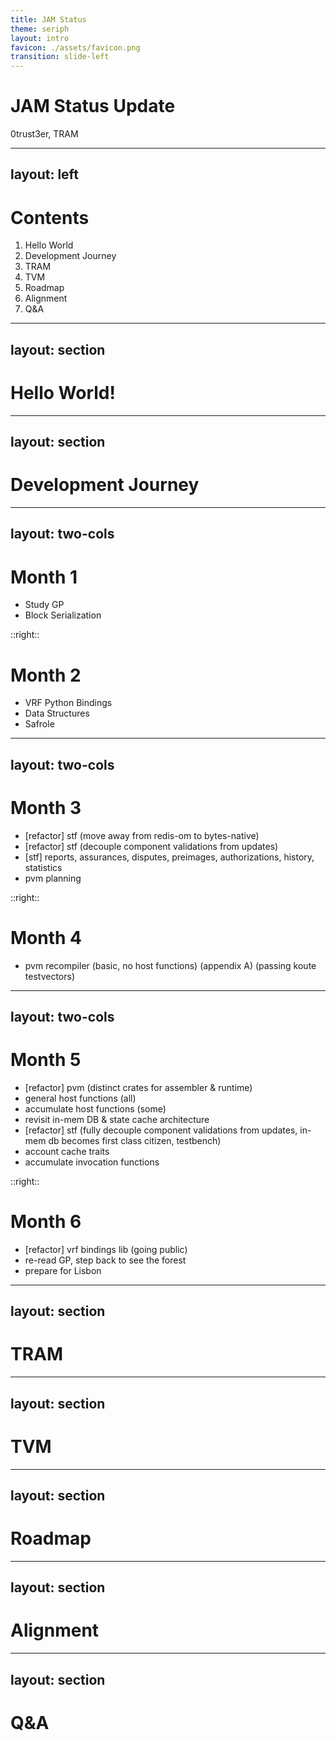 ```yaml
---
title: JAM Status
theme: seriph
layout: intro
favicon: ./assets/favicon.png
transition: slide-left
---
```


# JAM Status Update

0trust3er, TRAM

<style>
.slidev-layout{
  background-image: url("/assets/background.png");
  background-size: cover;
}
</style>

---
layout: left
---

# Contents

1. Hello World
2. Development Journey
3. TRAM
4. TVM
5. Roadmap
6. Alignment
7. Q&A

<style>
.slidev-layout{
  background-image: url("/assets/background.png");
  background-size: cover;
}
</style>

---
layout: section
---
# Hello World!

<style>
.slidev-layout{
  background-image: url("/assets/background.png");
  background-size: cover;
}
</style>
---
layout: section
---
# Development Journey

<style>
.slidev-layout{
  background-image: url("/assets/background.png");
  background-size: cover;
}
</style>

---
layout: two-cols
---
# Month 1
- Study GP
- Block Serialization

::right::

# Month 2
- VRF Python Bindings
- Data Structures
- Safrole


<style>
.slidev-layout{
  background-image: url("/assets/background.png");
  background-size: cover;
}
</style>


---
layout: two-cols
---
# Month 3
- [refactor] stf (move away from redis-om to bytes-native)
- [refactor] stf (decouple component validations from updates)
- [stf] reports, assurances, disputes, preimages, authorizations, history, statistics
- pvm planning

::right::

# Month 4
- pvm recompiler (basic, no host functions) (appendix A) (passing koute testvectors)


<style>
.slidev-layout{
  background-image: url("/assets/background.png");
  background-size: cover;
}
</style>

---
layout: two-cols
---
# Month 5
- [refactor] pvm (distinct crates for assembler & runtime)
- general host functions (all)
- accumulate host functions (some)
- revisit in-mem DB & state cache architecture
- [refactor] stf (fully decouple component validations from updates, in-mem db becomes first class citizen, testbench)
- account cache traits
- accumulate invocation functions

::right::

# Month 6
- [refactor] vrf bindings lib (going public)
- re-read GP, step back to see the forest
- prepare for Lisbon


<style>
.slidev-layout{
  background-image: url("/assets/background.png");
  background-size: cover;
}
</style>

---
layout: section
---

# TRAM

<style>
.slidev-layout{
  background-image: url("/assets/background.png");
  background-size: cover;
}
</style>

---
layout: section
---

# TVM

<style>
.slidev-layout{
  background-image: url("/assets/background.png");
  background-size: cover;
}
</style>

---
layout: section
---

# Roadmap

<style>
.slidev-layout{
  background-image: url("/assets/background.png");
  background-size: cover;
}
</style>

---
layout: section
---

# Alignment

<style>
.slidev-layout{
  background-image: url("/assets/background.png");
  background-size: cover;
}
</style>


---
layout: section
---

# Q&A

<style>
.slidev-layout{
  background-image: url("/assets/background.png");
  background-size: cover;
}
</style>
